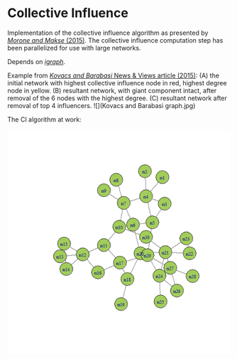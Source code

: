 # Collective Influence

Implementation of the collective influence algorithm as presented by [*Morone and Makse* (2015)](http://www.ncbi.nlm.nih.gov/pubmed/26131931). The collective influence computation step has been parallelized for use with large networks.

Depends on [*igraph*](http://igraph.org/).

Example from [*Kovacs and Barabasi* News & Views article (2015)](http://www.ncbi.nlm.nih.gov/pubmed/26245576):
(A) the initial network with highest collective influence node in red, highest degree node in yellow. (B) resultant network, with giant component intact, after removal of the 6 nodes with the highest degree. (C) resultant network after removal of top 4 influencers.
![](Kovacs and Barabasi graph.jpg)

The CI algorithm at work:

![](collective_influence_animation.gif)
